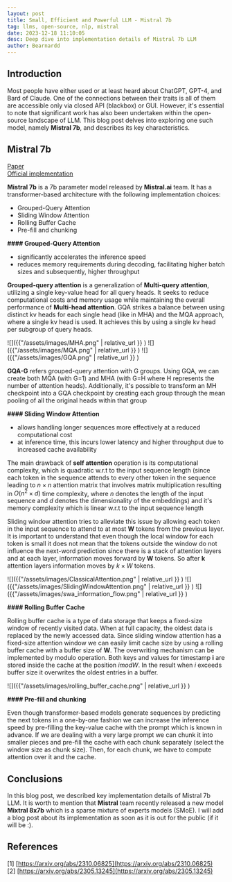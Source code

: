 ```yaml
---
layout: post
title: Small, Efficient and Powerful LLM - Mistral 7b
tag: llms, open-source, nlp, mistral
date: 2023-12-18 11:10:05
desc: Deep dive into implementation details of Mistral 7b LLM 
author: Bearnardd
---
```


## Introduction

Most people have either used or at least heard about ChatGPT, GPT-4, and Bard of Claude. One of the connections between their traits is all of them are accessible only via closed API (blackbox) or GUI. However, it's essential to note that significant work has also been undertaken within the open-source landscape of LLM. This blog post delves into exploring one such model, namely **Mistral 7b**, and describes its key characteristics.

## Mistral 7b

[Paper](https://arxiv.org/abs/2310.06825)   
[Official implementation](https://github.com/mistralai/mistral-src/tree/main/)

**Mistral 7b** is a 7b parameter model released by **Mistral.ai** team. It has a transformer-based architecture with the following implementation choices:
 - Grouped-Query Attention
 - Sliding Window Attention
 - Rolling Buffer Cache
 - Pre-fill and chunking

 **#### Grouped-Query Attention**

 * significantly accelerates the inference speed
 * reduces memory requirements during decoding, facilitating higher batch sizes and subsequently, higher throughput

 **Grouped-query attention** is a generalization of **Multi-query attention**, utilizing a single key-value head for all query heads.
It seeks to reduce computational costs and memory usage while maintaining the overall performance of **Multi-head attention**. GQA strikes a balance between using distinct kv heads for each single head (like in MHA) and the MQA approach,
where a single kv head is used. It achieves this by using a single kv head per subgroup of query heads.

![]({{"/assets/images/MHA.png" | relative_url }} )
![]({{"/assets/images/MQA.png" | relative_url }} )
![]({{"/assets/images/GQA.png" | relative_url }} )

**GQA-G** refers grouped-query attention with G groups. Using GQA, we can create both MQA (with G=1) and MHA (with G=H where H represents the number of attention heads). Additionally, it's possible to transform an MH checkpoint into a GQA checkpoint by creating each group through the mean pooling of all the original heads within that group


**#### Sliding Window Attention**

* allows handling longer sequences more effectively at a reduced computational cost
* at inference time, this incurs lower latency and higher throughput due to increased cache availability

The main drawback of **self attention** operation is its computational complexity, which is quadratic
w.r.t to the input sequence length (since each token in the sequence attends to every other token in the sequence leading to $n \times n$ attention matrix that involves matrix multiplication resulting in $O({n^2 \times d})$ time complexity, where $n$ denotes the length of the input sequence and $d$ denotes the dimensionality of the embeddings) and it's memory complexity which is linear w.r.t to the input sequence length

Sliding window attention tries to alleviate this issue by allowing each token in the input sequence to attend to at most **W** tokens from the previous layer. It is important to understand that even though the local window for each token is small it does not mean
that the tokens outside the window do not influence the next-word prediction since there is a stack of attention layers and at each layer, information moves forward by **W** tokens. So after **k** attention layers information moves by $k \times W$ tokens.


![]({{"/assets/images/ClassicalAttention.png" | relative_url }} )
![]({{"/assets/images/SlidingWindowAttention.png" | relative_url }} )
![]({{"/assets/images/swa_information_flow.png" | relative_url }} )


**#### Rolling Buffer Cache**

Rolling buffer cache is a type of data storage that keeps a fixed-size window of recently visited data. When at full capacity, the oldest data is replaced by the newly accessed data. Since sliding window attention has a fixed-size attention window we
can easily limit cache size by using a rolling buffer cache with a buffer size of **W**. The overwriting mechanism can be implemented by modulo operation. Both keys and values for timestamp **i** are stored inside the cache at the position $i mod W$. In
the result when $i$ exceeds buffer size it overwrites the oldest entries in a buffer. 

![]({{"/assets/images/rolling_buffer_cache.png" | relative_url }} )


**#### Pre-fill and chunking**

Even though transformer-based models generate sequences by predicting the next tokens in a one-by-one fashion we can increase the inference speed by pre-filling the key-value cache with the prompt which is known in advance. If we are dealing with a very
large prompt we can chunk it into smaller pieces and pre-fill the cache with each chunk separately (select the window size as chunk size). Then, for each chunk, we have to compute attention over it and the cache.


## Conclusions

In this blog post, we described key implementation details of Mistral 7b LLM. It is worth to mention that **Mistral** team recently released a new model **Mixtral 8x7b** which is a sparse mixture of experts models (SMoE). I will add a blog
post about its implementation as soon as it is out for the public (if it will be :).


## References

[1] [https://arxiv.org/abs/2310.06825](https://arxiv.org/abs/2310.06825)   
[2] [https://arxiv.org/abs/2305.13245](https://arxiv.org/abs/2305.13245)

